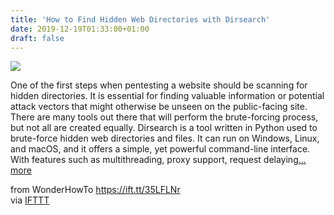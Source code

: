 ```yaml
---
title: 'How to Find Hidden Web Directories with Dirsearch'
date: 2019-12-19T01:33:00+01:00
draft: false
---
```


[![](https://img.wonderhowto.com/img/10/58/63699129477667/0/find-hidden-web-directories-with-dirsearch.1280x600.jpg)](https://null-byte.wonderhowto.com/how-to/find-hidden-web-directories-with-dirsearch-0201615/)

One of the first steps when pentesting a website should be scanning for hidden directories. It is essential for finding valuable information or potential attack vectors that might otherwise be unseen on the public-facing site. There are many tools out there that will perform the brute-forcing process, but not all are created equally. Dirsearch is a tool written in Python used to brute-force hidden web directories and files. It can run on Windows, Linux, and macOS, and it offers a simple, yet powerful command-line interface. With features such as multithreading, proxy support, request delaying[... more](https://null-byte.wonderhowto.com/how-to/find-hidden-web-directories-with-dirsearch-0201615/)

  
  
from WonderHowTo https://ift.tt/35LFLNr  
via [IFTTT](https://ifttt.com/?ref=da&site=blogger)
